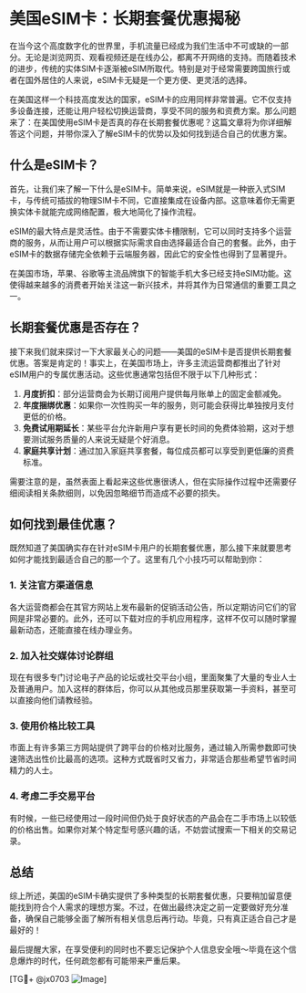 # 美国eSIM卡：长期套餐优惠揭秘

在当今这个高度数字化的世界里，手机流量已经成为我们生活中不可或缺的一部分。无论是浏览网页、观看视频还是在线办公，都离不开网络的支持。而随着技术的进步，传统的实体SIM卡逐渐被eSIM所取代。特别是对于经常需要跨国旅行或者在国外居住的人来说，eSIM卡无疑是一个更方便、更灵活的选择。

在美国这样一个科技高度发达的国家，eSIM卡的应用同样非常普遍。它不仅支持多设备连接，还能让用户轻松切换运营商，享受不同的服务和资费方案。那么问题来了：在美国使用eSIM卡是否真的存在长期套餐优惠呢？这篇文章将为你详细解答这个问题，并带你深入了解eSIM卡的优势以及如何找到适合自己的优惠方案。

## 什么是eSIM卡？

首先，让我们来了解一下什么是eSIM卡。简单来说，eSIM就是一种嵌入式SIM卡，与传统可插拔的物理SIM卡不同，它直接集成在设备内部。这意味着你无需更换实体卡就能完成网络配置，极大地简化了操作流程。

eSIM的最大特点是灵活性。由于不需要实体卡槽限制，它可以同时支持多个运营商的服务，从而让用户可以根据实际需求自由选择最适合自己的套餐。此外，由于eSIM卡的数据存储完全依赖于云端服务器，因此它的安全性也得到了显著提升。

在美国市场，苹果、谷歌等主流品牌旗下的智能手机大多已经支持eSIM功能。这使得越来越多的消费者开始关注这一新兴技术，并将其作为日常通信的重要工具之一。

## 长期套餐优惠是否存在？

接下来我们就来探讨一下大家最关心的问题——美国的eSIM卡是否提供长期套餐优惠。答案是肯定的！事实上，在美国市场上，许多主流运营商都推出了针对eSIM用户的专属优惠活动。这些优惠通常包括但不限于以下几种形式：

1. **月度折扣**：部分运营商会为长期订阅用户提供每月账单上的固定金额减免。
2. **年度捆绑优惠**：如果你一次性购买一年的服务，则可能会获得比单独按月支付更低的价格。
3. **免费试用期延长**：某些平台允许新用户享有更长时间的免费体验期，这对于想要测试服务质量的人来说无疑是个好消息。
4. **家庭共享计划**：通过加入家庭共享套餐，每位成员都可以享受到更低廉的资费标准。

需要注意的是，虽然表面上看起来这些优惠很诱人，但在实际操作过程中还需要仔细阅读相关条款细则，以免因忽略细节而造成不必要的损失。

## 如何找到最佳优惠？

既然知道了美国确实存在针对eSIM卡用户的长期套餐优惠，那么接下来就要思考如何才能找到最适合自己的那一个了。这里有几个小技巧可以帮助到你：

### 1. 关注官方渠道信息
各大运营商都会在其官方网站上发布最新的促销活动公告，所以定期访问它们的官网是非常必要的。此外，还可以下载对应的手机应用程序，这样不仅可以随时掌握最新动态，还能直接在线办理业务。

### 2. 加入社交媒体讨论群组
现在有很多专门讨论电子产品的论坛或社交平台小组，里面聚集了大量的专业人士及普通用户。加入这样的群体后，你可以从其他成员那里获取第一手资料，甚至可以直接向他们请教经验。

### 3. 使用价格比较工具
市面上有许多第三方网站提供了跨平台的价格对比服务，通过输入所需参数即可快速筛选出性价比最高的选项。这种方式既省时又省力，非常适合那些希望节省时间精力的人士。

### 4. 考虑二手交易平台
有时候，一些已经使用过一段时间但仍处于良好状态的产品会在二手市场上以较低的价格出售。如果你对某个特定型号感兴趣的话，不妨尝试搜索一下相关的交易记录。

## 总结

综上所述，美国的eSIM卡确实提供了多种类型的长期套餐优惠，只要稍加留意便能找到符合个人需求的理想方案。不过，在做出最终决定之前一定要做好充分准备，确保自己能够全面了解所有相关信息后再行动。毕竟，只有真正适合自己才是最好的！

最后提醒大家，在享受便利的同时也不要忘记保护个人信息安全哦～毕竟在这个信息爆炸的时代，任何疏忽都有可能带来严重后果。

[TG💪+ @jx0703 ![Image](https://github.com/user-attachments/assets/dbca1d08-cadb-493c-b0ec-ad6f7a83f270)]